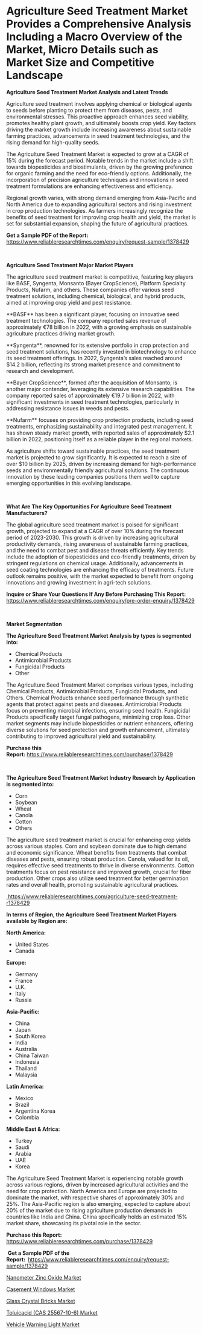 <p><h1>Agriculture Seed Treatment Market Provides a Comprehensive Analysis Including a Macro Overview of the Market, Micro Details such as Market Size and Competitive Landscape</h1></p><p><strong>Agriculture Seed Treatment Market Analysis and Latest Trends</strong></p>
<p><p>Agriculture seed treatment involves applying chemical or biological agents to seeds before planting to protect them from diseases, pests, and environmental stresses. This proactive approach enhances seed viability, promotes healthy plant growth, and ultimately boosts crop yield. Key factors driving the market growth include increasing awareness about sustainable farming practices, advancements in seed treatment technologies, and the rising demand for high-quality seeds.</p><p>The Agriculture Seed Treatment Market is expected to grow at a CAGR of 15% during the forecast period. Notable trends in the market include a shift towards biopesticides and biostimulants, driven by the growing preference for organic farming and the need for eco-friendly options. Additionally, the incorporation of precision agriculture techniques and innovations in seed treatment formulations are enhancing effectiveness and efficiency.</p><p>Regional growth varies, with strong demand emerging from Asia-Pacific and North America due to expanding agricultural sectors and rising investment in crop production technologies. As farmers increasingly recognize the benefits of seed treatment for improving crop health and yield, the market is set for substantial expansion, shaping the future of agricultural practices.</p></p>
<p><strong>Get a Sample PDF of the Report:&nbsp;</strong> <a href="https://www.reliableresearchtimes.com/enquiry/request-sample/1378429?utm_campaign=1595&utm_medium=2&utm_source=Github&utm_content=ia&utm_term=01112024&utm_id=agriculture-seed-treatment">https://www.reliableresearchtimes.com/enquiry/request-sample/1378429</a></p>
<p>&nbsp;</p>
<p><strong>Agriculture Seed Treatment Major Market Players</strong></p>
<p><p>The agriculture seed treatment market is competitive, featuring key players like BASF, Syngenta, Monsanto (Bayer CropScience), Platform Specialty Products, Nufarm, and others. These companies offer various seed treatment solutions, including chemical, biological, and hybrid products, aimed at improving crop yield and pest resistance.</p><p>**BASF** has been a significant player, focusing on innovative seed treatment technologies. The company reported sales revenue of approximately €78 billion in 2022, with a growing emphasis on sustainable agriculture practices driving market growth.</p><p>**Syngenta**, renowned for its extensive portfolio in crop protection and seed treatment solutions, has recently invested in biotechnology to enhance its seed treatment offerings. In 2022, Syngenta’s sales reached around $14.2 billion, reflecting its strong market presence and commitment to research and development.</p><p>**Bayer CropScience**, formed after the acquisition of Monsanto, is another major contender, leveraging its extensive research capabilities. The company reported sales of approximately €19.7 billion in 2022, with significant investments in seed treatment technologies, particularly in addressing resistance issues in weeds and pests.</p><p>**Nufarm** focuses on providing crop protection products, including seed treatments, emphasizing sustainability and integrated pest management. It has shown steady market growth, with reported sales of approximately $2.1 billion in 2022, positioning itself as a reliable player in the regional markets.</p><p>As agriculture shifts toward sustainable practices, the seed treatment market is projected to grow significantly. It is expected to reach a size of over $10 billion by 2025, driven by increasing demand for high-performance seeds and environmentally friendly agricultural solutions. The continuous innovation by these leading companies positions them well to capture emerging opportunities in this evolving landscape.</p></p>
<p>&nbsp;</p>
<p><strong>What Are The Key Opportunities For Agriculture Seed Treatment Manufacturers?</strong></p>
<p><p>The global agriculture seed treatment market is poised for significant growth, projected to expand at a CAGR of over 10% during the forecast period of 2023-2030. This growth is driven by increasing agricultural productivity demands, rising awareness of sustainable farming practices, and the need to combat pest and disease threats efficiently. Key trends include the adoption of biopesticides and eco-friendly treatments, driven by stringent regulations on chemical usage. Additionally, advancements in seed coating technologies are enhancing the efficacy of treatments. Future outlook remains positive, with the market expected to benefit from ongoing innovations and growing investment in agri-tech solutions.</p></p>
<p><strong>Inquire or Share Your Questions If Any Before Purchasing This Report:</strong> <a href="https://www.reliableresearchtimes.com/enquiry/pre-order-enquiry/1378429?utm_campaign=1595&utm_medium=2&utm_source=Github&utm_content=ia&utm_term=01112024&utm_id=agriculture-seed-treatment">https://www.reliableresearchtimes.com/enquiry/pre-order-enquiry/1378429</a></p>
<p>&nbsp;</p>
<p><strong>Market Segmentation</strong></p>
<p><strong>The Agriculture Seed Treatment Market Analysis by types is segmented into:</strong></p>
<p><ul><li>Chemical Products</li><li>Antimicrobial Products</li><li>Fungicidal Products</li><li>Other</li></ul></p>
<p><p>The Agriculture Seed Treatment Market comprises various types, including Chemical Products, Antimicrobial Products, Fungicidal Products, and Others. Chemical Products enhance seed performance through synthetic agents that protect against pests and diseases. Antimicrobial Products focus on preventing microbial infections, ensuring seed health. Fungicidal Products specifically target fungal pathogens, minimizing crop loss. Other market segments may include biopesticides or nutrient enhancers, offering diverse solutions for seed protection and growth enhancement, ultimately contributing to improved agricultural yield and sustainability.</p></p>
<p><strong>Purchase this Report:&nbsp;</strong><a href="https://www.reliableresearchtimes.com/purchase/1378429?utm_campaign=1595&utm_medium=2&utm_source=Github&utm_content=ia&utm_term=01112024&utm_id=agriculture-seed-treatment">https://www.reliableresearchtimes.com/purchase/1378429</a></p>
<p>&nbsp;</p>
<p><strong>The Agriculture Seed Treatment Market Industry Research by Application is segmented into:</strong></p>
<p><ul><li>Corn</li><li>Soybean</li><li>Wheat</li><li>Canola</li><li>Cotton</li><li>Others</li></ul></p>
<p><p>The agriculture seed treatment market is crucial for enhancing crop yields across various staples. Corn and soybean dominate due to high demand and economic significance. Wheat benefits from treatments that combat diseases and pests, ensuring robust production. Canola, valued for its oil, requires effective seed treatments to thrive in diverse environments. Cotton treatments focus on pest resistance and improved growth, crucial for fiber production. Other crops also utilize seed treatment for better germination rates and overall health, promoting sustainable agricultural practices.</p></p>
<p><a href="https://www.reliableresearchtimes.com/agriculture-seed-treatment-r1378429?utm_campaign=1595&utm_medium=2&utm_source=Github&utm_content=ia&utm_term=01112024&utm_id=agriculture-seed-treatment">&nbsp;https://www.reliableresearchtimes.com/agriculture-seed-treatment-r1378429</a></p>
<p><strong>In terms of Region, the Agriculture Seed Treatment Market Players available by Region are:</strong></p>
<p>
    <p> <strong> North America: </strong>
        <ul>
            <li>United States</li>
            <li>Canada</li>
        </ul>
        </p> 
    <p> <strong> Europe: </strong>
        <ul>
            <li>Germany</li>
            <li>France</li>
            <li>U.K.</li>
            <li>Italy</li>
            <li>Russia</li>
        </ul>
        </p> 
    <p> <strong> Asia-Pacific: </strong>
        <ul>
            <li>China</li>
            <li>Japan</li>
            <li>South Korea</li>
            <li>India</li>
            <li>Australia</li>
            <li>China Taiwan</li>
            <li>Indonesia</li>
            <li>Thailand</li>
            <li>Malaysia</li>
        </ul>
        </p> 
    <p> <strong> Latin America: </strong>
        <ul>
            <li>Mexico</li>
            <li>Brazil</li>
            <li>Argentina Korea</li>
            <li>Colombia</li>
        </ul>
        </p> 
    <p> <strong> Middle East & Africa: </strong>
        <ul>
            <li>Turkey</li>
            <li>Saudi</li>
            <li>Arabia</li>
            <li>UAE</li>
            <li>Korea</li>
        </ul>
    </p>
    </p>
<p><p>The Agriculture Seed Treatment Market is experiencing notable growth across various regions, driven by increased agricultural activities and the need for crop protection. North America and Europe are projected to dominate the market, with respective shares of approximately 30% and 25%. The Asia-Pacific region is also emerging, expected to capture about 20% of the market due to rising agriculture production demands in countries like India and China. China specifically holds an estimated 15% market share, showcasing its pivotal role in the sector.</p></p>
<p><strong>Purchase this Report: </strong><a href="https://www.reliableresearchtimes.com/purchase/1378429?utm_campaign=1595&utm_medium=2&utm_source=Github&utm_content=ia&utm_term=01112024&utm_id=agriculture-seed-treatment">https://www.reliableresearchtimes.com/purchase/1378429</a></p>
<p>&nbsp;<strong>Get a Sample PDF of the Report:&nbsp;&nbsp;</strong><a href="https://www.reliableresearchtimes.com/enquiry/request-sample/1378429?utm_campaign=1595&utm_medium=2&utm_source=Github&utm_content=ia&utm_term=01112024&utm_id=agriculture-seed-treatment">https://www.reliableresearchtimes.com/enquiry/request-sample/1378429</a></p>
<p><strong></strong></p>
<p><p><a href="https://www.linkedin.com/pulse/nanometer-zinc-oxide-market-revolution-2024-2031-trends-jfaje?utm_campaign=1595&utm_medium=2&utm_source=Github&utm_content=ia&utm_term=01112024&utm_id=agriculture-seed-treatment">Nanometer Zinc Oxide Market</a></p><p><a href="https://www.linkedin.com/pulse/casement-windows-market-size-status-forecast-2024-2031-giwje?utm_campaign=1595&utm_medium=2&utm_source=Github&utm_content=ia&utm_term=01112024&utm_id=agriculture-seed-treatment">Casement Windows Market</a></p><p><a href="https://www.linkedin.com/pulse/glass-crystal-bricks-market-report-product-type-end-use-hfkwe?utm_campaign=1595&utm_medium=2&utm_source=Github&utm_content=ia&utm_term=01112024&utm_id=agriculture-seed-treatment">Glass Crystal Bricks Market</a></p><p><a href="https://www.linkedin.com/pulse/toluicacid-cas-25567-10-6-industry-sector-market-dynamics-jkwoe?utm_campaign=1595&utm_medium=2&utm_source=Github&utm_content=ia&utm_term=01112024&utm_id=agriculture-seed-treatment">Toluicacid (CAS 25567-10-6) Market</a></p><p><a href="https://www.linkedin.com/pulse/vehicle-warning-light-market-transformation-comparative-wtp9e?utm_campaign=1595&utm_medium=2&utm_source=Github&utm_content=ia&utm_term=01112024&utm_id=agriculture-seed-treatment">Vehicle Warning Light Market</a></p></p>